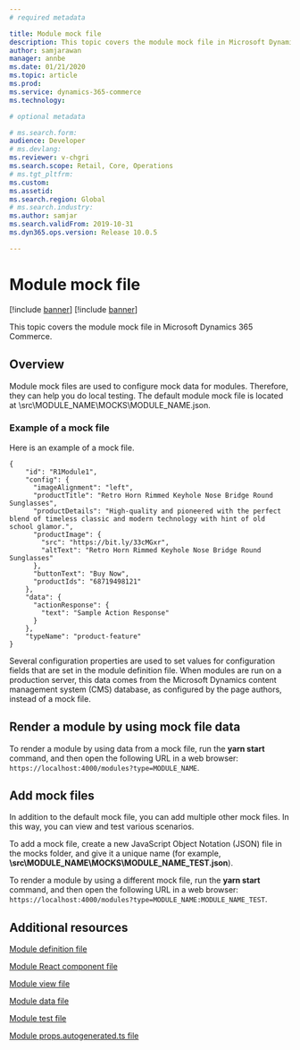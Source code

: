 ```yaml
---
# required metadata

title: Module mock file
description: This topic covers the module mock file in Microsoft Dynamics 365 Commerce.
author: samjarawan
manager: annbe
ms.date: 01/21/2020
ms.topic: article
ms.prod: 
ms.service: dynamics-365-commerce
ms.technology: 

# optional metadata

# ms.search.form: 
audience: Developer
# ms.devlang: 
ms.reviewer: v-chgri
ms.search.scope: Retail, Core, Operations
# ms.tgt_pltfrm: 
ms.custom: 
ms.assetid: 
ms.search.region: Global
# ms.search.industry: 
ms.author: samjar
ms.search.validFrom: 2019-10-31
ms.dyn365.ops.version: Release 10.0.5

---
```

# Module mock file

[!include [banner](../includes/preview-banner.md)]
[!include [banner](../includes/banner.md)]

This topic covers the module mock file in Microsoft Dynamics 365 Commerce.

## Overview

Module mock files are used to configure mock data for modules. Therefore, they can help you do local testing. The default module mock file is located at \\src\\MODULE\_NAME\\MOCKS\\MODULE\_NAME.json.

### Example of a mock file

Here is an example of a mock file.

```
{
	"id": "R1Module1",
	"config": {
	  "imageAlignment": "left",
	  "productTitle": "Retro Horn Rimmed Keyhole Nose Bridge Round Sunglasses",
	  "productDetails": "High-quality and pioneered with the perfect blend of timeless classic and modern technology with hint of old school glamor.",
	  "productImage": {
		"src": "https://bit.ly/33cMGxr",
		"altText": "Retro Horn Rimmed Keyhole Nose Bridge Round Sunglasses"
	  },
	  "buttonText": "Buy Now",
	  "productIds": "68719498121"
	},
	"data": {
	  "actionResponse": {
		"text": "Sample Action Response"
	  }
	},
	"typeName": "product-feature"
} 
```

Several configuration properties are used to set values for configuration fields that are set in the module definition file. When modules are run on a production server, this data comes from the Microsoft Dynamics content management system (CMS) database, as configured by the page authors, instead of a mock file.

## Render a module by using mock file data

To render a module by using data from a mock file, run the **yarn start** command, and then open the following URL in a web browser: `https://localhost:4000/modules?type=MODULE_NAME`.

## Add mock files

In addition to the default mock file, you can add multiple other mock files. In this way, you can view and test various scenarios. 

To add a mock file, create a new JavaScript Object Notation (JSON) file in the mocks folder, and give it a unique name (for example, **\\src\\MODULE\_NAME\\MOCKS\\MODULE\_NAME\_TEST.json**).

To render a module by using a different mock file, run the **yarn start** command, and then open the following URL in a web browser: `https://localhost:4000/modules?type=MODULE_NAME:MODULE_NAME_TEST`.

## Additional resources

[Module definition file](module-definition-file.md)

[Module React component file](module-react-file.md)

[Module view file](module-view-file.md)

[Module data file](module-data-file.md)

[Module test file](module-test-file.md)

[Module props.autogenerated.ts file](module-props-autogenerated-ts-file.md)
